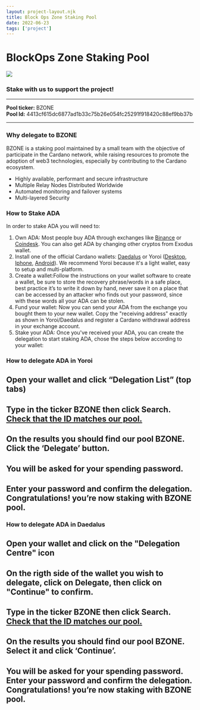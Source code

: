 ```yaml
---
layout: project-layout.njk
title: Block Ops Zone Staking Pool
date: 2022-06-23
tags: ['project']
---
```

<div class="stakepool">
<h1>BlockOps Zone Staking Pool</h1>
<div class="staking-photo">
<img src="{{ '/img/stakepool.jpg' | url }}" />
</div>

<h3>Stake with us to support the project! </h3>

---  

<div class="pool-info">
<div><strong>Pool ticker:</strong>
BZONE
</div> 
<div><strong>Pool Id:</strong> 4413cf615dc6877ad1b33c75b26e054fc25291f918420c88ef9bb37b</div>

</div>

---  

<h3>Why delegate to BZONE</h3>
    <p class="type-display-1 type-display-2--m type-weight-300 space-mb-8"> BZONE is a staking pool maintained by a small team with the objective of participate in the Cardano network, while raising resources to promote the adoption of web3 technologies, especially by contributing to the Cardano ecosystem.</p>
    <div class="grid grid--nested space-mb-4--xxs space-mb-8--s">
            <ul class="features">
              <li>Highly available, performant and secure infrastructure</li>
              <li>Multiple Relay Nodes Distributed Worldwide</li>
              <li>Automated monitoring and failover systems</li>
              <li> Multi-layered Security </li>
            </ul>
    </div>
          <h3>How to Stake ADA</h3>
          <p> In order to stake ADA you will need to:</p>
            <ol class="staking-steps">
              <li>
                <div><span>Own ADA:</span> Most people buy ADA through exchanges like <a href="https://www.binance.com/" target="_blank">Binance</a> or <a href="https://www.coindesk.com/" target="_blank">Coindesk</a>. You can also get ADA by changing other cryptos from Exodus wallet.   
              </div></li>
              <li>
                <div><span>Install one of the official Cardano wallets:</span> <a href="https://daedaluswallet.io/" target="_blank">Daedalus</a> or Yoroi (<a href="https://yoroi-wallet.com/" target="_blank">Desktop</a>, <a href="https://apps.apple.com/us/app/emurgos-yoroi-cardano-wallet/id1447326389" target="_blank">Iphone</a>, <a href="https://play.google.com/store/apps/details?id=com.emurgo" target="_blank">Android</a>). We recommend Yoroi because it's a light wallet, easy to setup and multi-platform.</div>
              </li>
              <li>
                <div><span>Create a wallet:</span>Follow the instructions on your wallet software to create a wallet, be sure to store the recovery phrase/words in a safe place, best practice it’s to write it down by hand, never save it on a place that can be accessed by an attacker who finds out your password, since with these words all your ADA can be stolen.</div>
              </li>
              <li>
                <div><span>Fund your wallet:</span> Now you can send your ADA from the exchange you bought them to your new wallet. Copy the "receiving address" exactly as shown in Yoroi/Daedalus and register a Cardano withdrawal address in your exchange account.</div>
              </li>
              <li>
                <div><span>Stake your ADA:</span> Once you've received your ADA, you can create the delegation to start staking ADA, chose the steps below according to your wallet:</div>
              </li>
            </ol>
            <div class="panelsna">
              <div class="staking-steps-wallet"> 
                <h3> How to delegate ADA in Yoroi</h3>
                <h2>Open your wallet and click “Delegation List” (top tabs)</h2>
                <h2>Type in the ticker BZONE then click Search. <a href="#" onclick="copyToClipboard()">Check that the ID matches our pool.</a></h2>
                <h2>On the results you should find our pool BZONE. Click the ‘Delegate’ button.</h2>
                <h2>You will be asked for your spending password.</h2>
                <h2>Enter your password and confirm the delegation. Congratulations! you’re now staking with BZONE pool.</h2>
              </div>
              <div class="staking-steps-wallet"> 
                <h3>How to delegate ADA in Daedalus</h3>
                <h2>Open your wallet and click on the "Delegation Centre" icon</h2>
                <h2>On the rigth side of the wallet you wish to delegate, click on Delegate, then click on "Continue" to confirm.</h2>
                <h2>Type in the ticker BZONE then click Search. <a href="#" onclick="copyToClipboard()"> Check that the ID matches our pool.</a></h2>
                  <h2>On the results you should find our pool BZONE. Select it and click ‘Continue’.</h2>
                    <h2>You will be asked for your spending password. Enter your password and confirm the delegation. Congratulations! you’re now staking with BZONE pool.</h2>
              </div>
            </div>
</div>
<script>
        function copyToClipboard() {
            window.prompt("Copy to clipboard: Ctrl+C, Enter", "pool1gsfu7c2ac6rh45dn836myms9flp99y0erppqez80nwehk9c70eu");
        }
</script>
